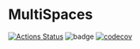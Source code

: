 # MultiSpaces
[![Actions Status](https://github.com/sebastian-kanz/MultiSpaces/workflows/CI/badge.svg)](https://github.com/sebastian-kanz/MultiSpaces/actions)
![badge](https://img.shields.io/endpoint?url=https://gist.githubusercontent.com/sebastian-kanz/6b1becf89882397d41d0651c68c1d30f/raw/test.json)
[![codecov](https://codecov.io/github/sebastian-kanz/MultiSpaces/branch/master/graph/badge.svg?token=7IP9SQF3U4)](https://codecov.io/github/sebastian-kanz/MultiSpaces)
